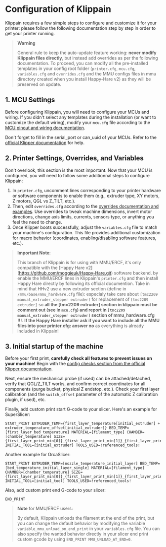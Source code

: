 # Configuration of Klippain

Klippain requires a few simple steps to configure and customize it for your printer: please follow the following documentation step by step in order to get your printer running.

  > **Warning**
  >
  > General rule to keep the auto-update feature working: **never modify Klippain files directly**, but instead add overrides as per the following documentation. To proceed, you can modify all the pre-installed templates in your config root folder (`printer.cfg`, `mcu.cfg`, `variables.cfg` and `overrides.cfg` and the MMU configs files in mmu directory created when you install Happy-Hare v2) as they will be preserved on update.


## 1. MCU Settings

Before configuring Klippain, you will need to configure your MCUs and wiring. If you didn't select any templates during the installation (or want to customize the default wiring), modify your `mcu.cfg` file according to the [MCU pinout and wiring documentation](./pinout.md).

Don't forget to fill in the serial_port or can_uuid of your MCUs. Refer to the [official Klipper documentation](https://www.klipper3d.org/FAQ.html#wheres-my-serial-port) for help.


## 2. Printer Settings, Overrides, and Variables

Don't overlook, this section is the most important. Now that your MCU is configured, you will need to follow some additionnal steps to configure Klippain:
  1. In `printer.cfg`, uncomment lines corresponding to your printer hardware or software components to enable them (e.g., extruder type, XY motors, Z motors, QGL vs Z_TILT, etc.).
  1. Then, edit `overrides.cfg` according to the [overrides documentation and examples](./overrides.md). Use overrides to tweak machine dimensions, invert motor directions, change axis limits, currents, sensors type, or anything you feel the need to change.
  1. Once Klipper boots successfully, adjust the `variables.cfg` file to match your machine's configuration. This file provides additional customization for macro behavior (coordinates, enabling/disabling software features, etc.).

  > **Important Note**:
  >
  > This branch of Klippain is for using with MMU/ERCF, it's only compatible with the [Happy Hare v2] (https://github.com/moggieuk/Happy-Hare.git) software backend.
  > by enable the MMU/ERCF lines in Klippain's `printer.cfg` and then install Happy Hare directly by following its official documention.
  > Take in mind that HHv2 use a new extruder section (define in `/mmu/base/mmu_hardware.cfg` file): especialy take care about `[tmc2209 manual_extruder_stepper extruder]` for replacement of `[tmc2209 extruder]` so **all the [tmc2209 extruder] section in klippain must be comment out (see in `mcu.cfg`)  and report in `[tmc2209 manual_extruder_stepper extruder]` section of mmu_hardware.cfg !!!**.
 **If the Happy Hare installer ask if you want to include all the MMU files into your printer.cfg: answer no** as everything is already included in Klippain!


## 3. Initial startup of the machine

Before your first print, **carefully check all features to prevent issues on your machine!** Begin with the [config checks section from the official Klipper documentation](https://www.klipper3d.org/Config_checks.html).

Next, ensure the mechanical probe (if used) can be attached/detached, verify that QGL/Z_TILT works, and confirm correct coordinates for all components (purge bucket, physical Z endstop, etc.). Check your first layer calibration (and the `switch_offset` parameter of the automatic Z calibration plugin, if used), etc.

Finally, add custom print start G-code to your slicer. Here's an example for SuperSlicer:  
```
START_PRINT EXTRUDER_TEMP={first_layer_temperature[initial_extruder] + extruder_temperature_offset[initial_extruder]} BED_TEMP=[first_layer_bed_temperature] MATERIAL=[filament_type] CHAMBER=[chamber_temperature] SIZE={first_layer_print_min[0]}_{first_layer_print_min[1]}_{first_layer_print_max[0]}_{first_layer_print_max[1]} INITIAL_TOOL={initial_extruder} TOOLS_USED=!referenced_tools!
```
Another example for OrcaSlicer:
```
START_PRINT EXTRUDER_TEMP=[nozzle_temperature_initial_layer] BED_TEMP=[bed_temperature_initial_layer_single] MATERIAL=[filament_type] CHAMBER=[chamber_temperature] SIZE={first_layer_print_min[0]}_{first_layer_print_min[1]}_{first_layer_print_max[0]}_{first_layer_print_max[1]} INITIAL_TOOL=[initial_tool] TOOLS_USED=!referenced_tools!
```

Also, add custom print end G-code to your slicer:
```
END_PRINT
```

  > **Note** for MMU/ERCF users:
  >
  > By default, Klippain unloads the filament at the end of the print, but you can change the default behavior by modifying the variable `variable_mmu_unload_on_end_print` in your `variables.cfg` file.
  > You can also specify the wanted behavior directly in your slicer end print custom gcode by using `END_PRINT MMU_UNLOAD_AT_END=0`.

